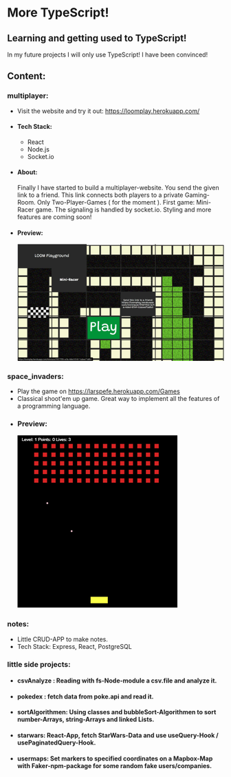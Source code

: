 # More TypeScript!

## Learning and getting used to TypeScript!

In my future projects I will only use TypeScript! I have been convinced!

## Content:

### multiplayer:

-   Visit the website and try it out: https://loomplay.herokuapp.com/
-   #### Tech Stack:
    -   React
    -   Node.js
    -   Socket.io
-   #### About:
    Finally I have started to build a multiplayer-website. You send the given link to a friend. This link
    connects both players to a private Gaming-Room. Only Two-Player-Games ( for the moment ).
    First game: Mini-Racer game. The signaling is handled by socket.io.
    Styling and more features are coming soon!
-   #### Preview:
    ![](multiplayer.gif)

### space_invaders:

-   Play the game on https://larspefe.herokuapp.com/Games
-   Classical shoot'em up game. Great way to implement all the features of a programming language.
-   ### Preview:
    ![](SpaceInvaders.PNG)

### notes:

-   Little CRUD-APP to make notes.
-   Tech Stack: Express, React, PostgreSQL

### little side projects:

-   #### csvAnalyze : Reading with fs-Node-module a csv.file and analyze it.
-   #### pokedex : fetch data from poke.api and read it.
-   #### sortAlgorithmen: Using classes and bubbleSort-Algorithmen to sort number-Arrays, string-Arrays and linked Lists.
-   #### starwars: React-App, fetch StarWars-Data and use useQuery-Hook / usePaginatedQuery-Hook.
-   #### usermaps: Set markers to specified coordinates on a Mapbox-Map with Faker-npm-package for some random fake users/companies.

